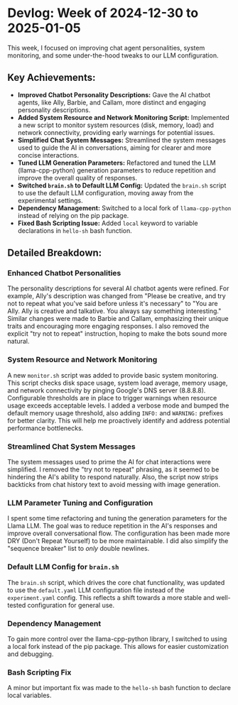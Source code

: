 # Devlog: Week of 2024-12-30 to 2025-01-05

This week, I focused on improving chat agent personalities, system monitoring, and some under-the-hood tweaks to our LLM configuration.

## Key Achievements:

*   **Improved Chatbot Personality Descriptions:** Gave the AI chatbot agents, like Ally, Barbie, and Callam, more distinct and engaging personality descriptions.
*   **Added System Resource and Network Monitoring Script:** Implemented a new script to monitor system resources (disk, memory, load) and network connectivity, providing early warnings for potential issues.
*   **Simplified Chat System Messages:** Streamlined the system messages used to guide the AI in conversations, aiming for clearer and more concise interactions.
*   **Tuned LLM Generation Parameters:** Refactored and tuned the LLM (llama-cpp-python) generation parameters to reduce repetition and improve the overall quality of responses.
*   **Switched `brain.sh` to Default LLM Config:** Updated the `brain.sh` script to use the default LLM configuration, moving away from the experimental settings.
*   **Dependency Management:** Switched to a local fork of `llama-cpp-python` instead of relying on the pip package.
*   **Fixed Bash Scripting Issue:** Added `local` keyword to variable declarations in `hello-sh` bash function.

## Detailed Breakdown:

### Enhanced Chatbot Personalities

The personality descriptions for several AI chatbot agents were refined. For example, Ally's description was changed from "Please be creative, and try not to repeat what you've said before unless it's necessary" to "You are Ally. Ally is creative and talkative. You always say something interesting." Similar changes were made to Barbie and Callam, emphasizing their unique traits and encouraging more engaging responses. I also removed the explicit "try not to repeat" instruction, hoping to make the bots sound more natural.

### System Resource and Network Monitoring

A new `monitor.sh` script was added to provide basic system monitoring. This script checks disk space usage, system load average, memory usage, and network connectivity by pinging Google's DNS server (8.8.8.8). Configurable thresholds are in place to trigger warnings when resource usage exceeds acceptable levels. I added a verbose mode and bumped the default memory usage threshold, also adding `INFO:` and `WARNING:` prefixes for better clarity. This will help me proactively identify and address potential performance bottlenecks.

### Streamlined Chat System Messages

The system messages used to prime the AI for chat interactions were simplified. I removed the "try not to repeat" phrasing, as it seemed to be hindering the AI's ability to respond naturally. Also, the script now strips backticks from chat history text to avoid messing with image generation.

### LLM Parameter Tuning and Configuration

I spent some time refactoring and tuning the generation parameters for the Llama LLM. The goal was to reduce repetition in the AI's responses and improve overall conversational flow. The configuration has been made more DRY (Don't Repeat Yourself) to be more maintainable. I did also simplify the "sequence breaker" list to *only* double newlines.

### Default LLM Config for `brain.sh`

The `brain.sh` script, which drives the core chat functionality, was updated to use the `default.yaml` LLM configuration file instead of the `experiment.yaml` config. This reflects a shift towards a more stable and well-tested configuration for general use.

### Dependency Management

To gain more control over the llama-cpp-python library, I switched to using a local fork instead of the pip package. This allows for easier customization and debugging.

### Bash Scripting Fix

A minor but important fix was made to the `hello-sh` bash function to declare local variables.
